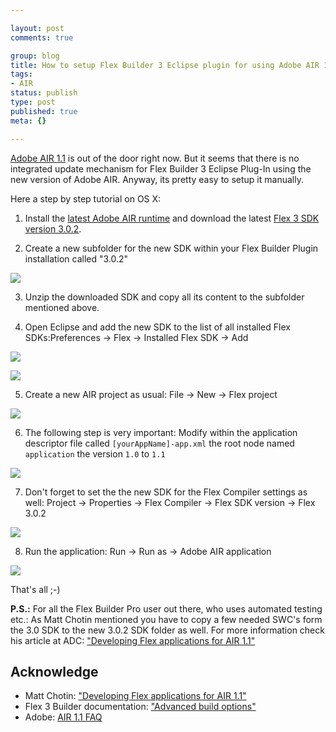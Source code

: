 ```yaml
--- 

layout: post
comments: true

group: blog
title: How to setup Flex Builder 3 Eclipse plugin for using Adobe AIR 1.1
tags: 
- AIR
status: publish
type: post
published: true
meta: {}

---
```


[Adobe AIR 1.1](http://www.adobe.com/products/air/) is out of the door right now. But it seems that there is no integrated update mechanism for Flex Builder 3 Eclipse Plug-In using the new version of Adobe AIR. Anyway, its pretty easy to setup it manually.

Here a step by step tutorial on OS X:

<!--more-->

1) Install the [latest Adobe AIR runtime](http://get.adobe.com/air/) and download the latest [Flex 3 SDK version 3.0.2](http://opensource.adobe.com/wiki/display/flexsdk/Download+Flex+3).

2) Create a new subfolder for the new SDK within your Flex Builder Plugin installation called "3.0.2"

![](/blog/uploads/2008/06/17/finder.png)

3) Unzip the downloaded SDK and copy all its content to the subfolder mentioned above.

4) Open Eclipse and add the new SDK to the list of all installed Flex SDKs:Preferences -> Flex -> Installed Flex SDK -> Add

![](/blog/uploads/2008/06/17/add.png)

![](/blog/uploads/2008/06/17/default.png)

5) Create a new AIR project as usual: File -> New -> Flex project

![](/blog/uploads/2008/06/17/project.png)

6) The following step is very important: Modify within the application descriptor file called `[yourAppName]-app.xml` the root node named `application` the version `1.0` to `1.1`

![](/blog/uploads/2008/06/17/description.png)

7) Don't forget to set the the new SDK for the Flex Compiler settings as well: Project -> Properties -> Flex Compiler -> Flex SDK version -> Flex 3.0.2

![](/blog/uploads/2008/06/17/compiler.png)

8) Run the application: Run -> Run as -> Adobe AIR application

![](/blog/uploads/2008/06/17/window.png)

That's all ;-)

**P.S.:** For all the Flex Builder Pro user out there, who uses automated testing etc.: As Matt Chotin mentioned you have to copy a few needed SWC's form the 3.0 SDK to the new 3.0.2 SDK folder as well. For more information check his article at ADC: ["Developing Flex applications for AIR 1.1"](http://www.adobe.com/devnet/flex/articles/flex_air1.1.html)

## Acknowledge

*   Matt Chotin: ["Developing Flex applications for AIR 1.1"](http://www.adobe.com/devnet/flex/articles/flex_air1.1.html)
*   Flex 3 Builder documentation: ["Advanced build options"](http://livedocs.adobe.com/flex/3/html/build_6.html)
*   Adobe: [AIR 1.1 FAQ](http://www.adobe.com/go/air1-1faq)